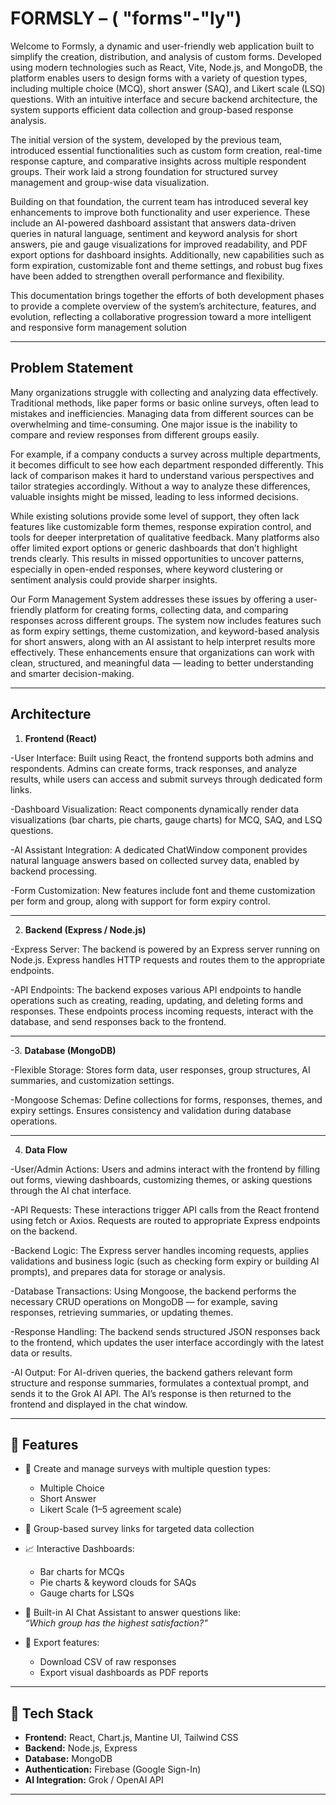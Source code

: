 # FORMSLY – ( "forms"-"ly")

Welcome to Formsly, a dynamic and user-friendly web application built to simplify the creation, distribution, and analysis of custom forms. Developed using modern technologies such as React, Vite, Node.js, and MongoDB, the platform enables users to design forms with a variety of question types, including multiple choice (MCQ), short answer (SAQ), and Likert scale (LSQ) questions. With an intuitive interface and secure backend architecture, the system supports efficient data collection and group-based response analysis.

The initial version of the system, developed by the previous team, introduced essential functionalities such as custom form creation, real-time response capture, and comparative insights across multiple respondent groups. Their work laid a strong foundation for structured survey management and group-wise data visualization.

Building on that foundation, the current team has introduced several key enhancements to improve both functionality and user experience. These include an AI-powered dashboard assistant that answers data-driven queries in natural language, sentiment and keyword analysis for short answers, pie and gauge visualizations for improved readability, and PDF export options for dashboard insights. Additionally, new capabilities such as form expiration, customizable font and theme settings, and robust bug fixes have been added to strengthen overall performance and flexibility.

This documentation brings together the efforts of both development phases to provide a complete overview of the system’s architecture, features, and evolution, reflecting a collaborative progression toward a more intelligent and responsive form management solution


---
## Problem Statement

Many organizations struggle with collecting and analyzing data effectively. Traditional methods, like paper forms or basic online surveys, often lead to mistakes and inefficiencies. Managing data from different sources can be overwhelming and time-consuming. One major issue is the inability to compare and review responses from different groups easily.

For example, if a company conducts a survey across multiple departments, it becomes difficult to see how each department responded differently. This lack of comparison makes it hard to understand various perspectives and tailor strategies accordingly. Without a way to analyze these differences, valuable insights might be missed, leading to less informed decisions.

While existing solutions provide some level of support, they often lack features like customizable form themes, response expiration control, and tools for deeper interpretation of qualitative feedback. Many platforms also offer limited export options or generic dashboards that don’t highlight trends clearly. This results in missed opportunities to uncover patterns, especially in open-ended responses, where keyword clustering or sentiment analysis could provide sharper insights.

Our Form Management System addresses these issues by offering a user-friendly platform for creating forms, collecting data, and comparing responses across different groups. The system now includes features such as form expiry settings, theme customization, and keyword-based analysis for short answers, along with an AI assistant to help interpret results more effectively. These enhancements ensure that organizations can work with clean, structured, and meaningful data — leading to better understanding and smarter decision-making.

---
## Architecture

1. **Frontend (React)**

-User Interface: Built using React, the frontend supports both admins and respondents. Admins can create forms, track responses, and analyze results, while users can access and submit surveys through dedicated form links.

-Dashboard Visualization: React components dynamically render data visualizations (bar charts, pie charts, gauge charts) for MCQ, SAQ, and LSQ questions.

-AI Assistant Integration: A dedicated ChatWindow component provides natural language answers based on collected survey data, enabled by backend processing.

-Form Customization: New features include font and theme customization per form and group, along with support for form expiry control.

---

2. **Backend (Express / Node.js)**  

-Express Server: The backend is powered by an Express server running on Node.js. Express handles HTTP requests and routes them to the appropriate endpoints.

-API Endpoints: The backend exposes various API endpoints to handle operations such as creating, reading, updating, and deleting forms and responses. These endpoints process incoming requests, interact with the database, and send responses back to the frontend.

---

-3. **Database (MongoDB)**  

-Flexible Storage: Stores form data, user responses, group structures, AI summaries, and customization settings.

-Mongoose Schemas: Define collections for forms, responses, themes, and expiry settings. Ensures consistency and validation during database operations.

---

4. **Data Flow**  

-User/Admin Actions: Users and admins interact with the frontend by filling out forms, viewing dashboards, customizing themes, or asking questions through the AI chat interface.

-API Requests: These interactions trigger API calls from the React frontend using fetch or Axios. Requests are routed to appropriate Express endpoints on the backend.

-Backend Logic: The Express server handles incoming requests, applies validations and business logic (such as checking form expiry or building AI prompts), and prepares data for storage or analysis.

-Database Transactions: Using Mongoose, the backend performs the necessary CRUD operations on MongoDB — for example, saving responses, retrieving summaries, or updating themes.

-Response Handling: The backend sends structured JSON responses back to the frontend, which updates the user interface accordingly with the latest data or results.

-AI Output: For AI-driven queries, the backend gathers relevant form structure and response summaries, formulates a contextual prompt, and sends it to the Grok AI API. The AI’s response is then returned to the frontend and displayed in the chat window.

---

## 🚀 Features

- 🎯 Create and manage surveys with multiple question types:  
  - Multiple Choice  
  - Short Answer  
  - Likert Scale (1–5 agreement scale)

- 👥 Group-based survey links for targeted data collection
- 📈 Interactive Dashboards:
  - Bar charts for MCQs  
  - Pie charts & keyword clouds for SAQs  
  - Gauge charts for LSQs

- 🤖 Built-in AI Chat Assistant to answer questions like:  
  _“Which group has the highest satisfaction?”_

- 📄 Export features:
  - Download CSV of raw responses  
  - Export visual dashboards as PDF reports

---

## 🧱 Tech Stack

- **Frontend:** React, Chart.js, Mantine UI, Tailwind CSS  
- **Backend:** Node.js, Express  
- **Database:** MongoDB  
- **Authentication:** Firebase (Google Sign-In)  
- **AI Integration:** Grok / OpenAI API

---
